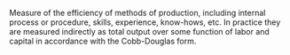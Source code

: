 Measure of the efficiency of methods of production, including internal process or procedure, skills, experience, know-hows, etc. In practice they are measured indirectly as total output over some function of labor and capital in accordance with the Cobb-Douglas form. 